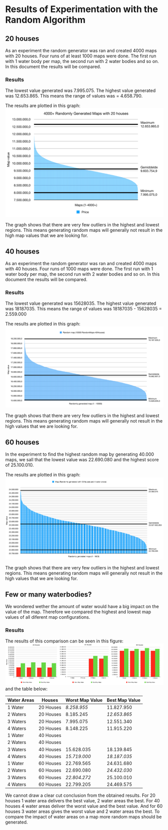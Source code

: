 # Results of Experimentation with the Random Algorithm

## 20 houses
As an experiment the random generator was ran and created 4000 maps with 20 houses. Four runs of at least 1000 maps were done. The first run with 1 water body per map, the second run with 2 water bodies and so on. In this document the results will be compared.

### Results
The lowest value generated was 7.995.075. The highest value generated was 12.653.865. This means the range of values was  = 4.658.790.

The results are plotted in this graph:
![Graph of random runs](Random-20Hs/random20.png "Random runs 20 houses")

The graph shows that there are very few outliers in the highest and lowest regions. This means generating random maps will generally not result in the high map values that we are looking for.


## 40 houses
As an experiment the random generator was ran and created 4000 maps with 40 houses. Four runs of 1000 maps were done. The first run with 1 water body per map, the second run with 2 water bodies and so on. In this document the results will be compared.

### Results
The lowest value generated was 15628035. The highest value generated was 18187035. This means the range of values was 18187035 - 15628035 = 2.559.000

The results are plotted in this graph:
![Graph of random runs](Random-40Hs/random40.png "Random runs 40 houses")

The graph shows that there are very few outliers in the highest and lowest regions. This means generating random maps will generally not result in the high values that we are looking for.

## 60 houses
In the experiment to find the highest random map by generating 40.000 maps, we sall that the lowest value was 22.690.080 and the highest score of 25.100.010. 

The results are plotted in this graph:
![Graph of random runs](Random-60Hs/random60.png "Random runs 60 houses")

The graph shows that there are very few outliers in the highest and lowest regions. This means generating random maps will generally not result in the high values that we are looking for.


## Few or many waterbodies?
We wondered wether the amount of water would have a big impact on the value of the map. Therefore we compared the highest and lowest map values of all diferent map configurations. 

### Results
The results of this comparison can be seen in this figure: ![figure of different water configurations](waterConfigsCompared.png "Waterconfigurations Compared") and the table below:

| Water Areas | Houses    | Worst Map Value | Best Map Value |
|-------------|-----------|-----------------|----------------|
| 1 Water     | 20 Houses | *8.258.955*     | 11.827.950     |
| 2 Waters    | 20 Houses | 8.185.245       | *12.653.865*   |
| 3 Waters    | 20 Houses | 7.995.075       | 12.551.340     |
| 4 Waters    | 20 Houses | 8.148.225       | 11.915.220     |
| 1 Water     | 40 Houses |                 |                |
| 2 Waters    | 40 Houses |                 |                |
| 3 Waters    | 40 Houses | 15.628.035      | 18.139.845     |
| 4 Waters    | 40 Houses | *15.719.000*    | *18.187.035*   |
| 1 Water     | 60 Houses | 22.769.565      | 24.631.680     |
| 2 Waters    | 60 Houses | 22.690.080      | *24.432.030*   |
| 3 Waters    | 60 Houses | *22.804.272*    | 25.100.010     |
| 4 Waters    | 60 Houses | 22.799.205      | 24.469.575     |

We cannot draw a clear cut conclusion from the obtained results. For 20 houses 1 water area delivers the best value, 2 water areas the best. For 40 houses 4 water areas deliver the worst value and the best value. And for 60 houses 3 water areas gives the worst value and 2 water areas the best. To compare the impact of water areas on a map more random maps should be generated.
